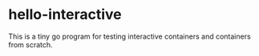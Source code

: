 # hello-interactive

This is a tiny go program for testing interactive containers and containers from scratch.

